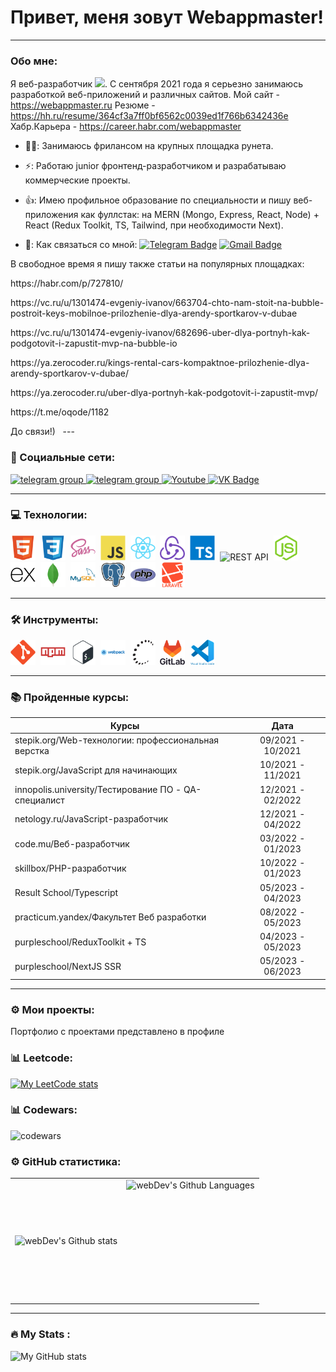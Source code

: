 
# Привет, меня зовут Webappmaster!

---

### Обо мне:

Я веб-разработчик <img src="https://media.giphy.com/media/WUlplcMpOCEmTGBtBW/giphy.gif" width="30px">. С сентября 2021 года я серьезно занимаюсь разработкой веб-приложений и различных сайтов.
Мой сайт - https://webappmaster.ru
Резюме - https://hh.ru/resume/364cf3a7ff0bf6562c0039ed1f766b6342436e
Хабр.Карьера - https://career.habr.com/webappmaster

- 👨‍💻: Занимаюсь фрилансом на крупных площадка рунета.

- ⚡: Работаю junior фронтенд-разработчиком и разрабатываю коммерческие проекты.

- 👍: Имею профильное образование по специальности и пишу веб-приложения как фуллстак: на MERN (Mongo, Express, React, Node) + React (Redux Toolkit, TS, Tailwind, при необходимости Next).

- 💬: Как связаться со мной: [![Telegram Badge](https://img.shields.io/badge/-eugene_webappmaster-blue?style=flat&logo=Telegram&logoColor=white)](https://t.me/eugene_webappmaster) [![Gmail Badge](https://img.shields.io/badge/-Gmail-red?style=flat&logo=Gmail&logoColor=white)](mailto:jamesnumart@gmail.com)

В свободное время я пишу также статьи на популярных площадках:
<div>
  <p>https://habr.com/p/727810/</p>
  <p>https://vc.ru/u/1301474-evgeniy-ivanov/663704-chto-nam-stoit-na-bubble-postroit-keys-mobilnoe-prilozhenie-dlya-arendy-sportkarov-v-dubae</p>
  <p>https://vc.ru/u/1301474-evgeniy-ivanov/682696-uber-dlya-portnyh-kak-podgotovit-i-zapustit-mvp-na-bubble-io</p>
  <p>https://ya.zerocoder.ru/kings-rental-cars-kompaktnoe-prilozhenie-dlya-arendy-sportkarov-v-dubae/</p>
  <p>https://ya.zerocoder.ru/uber-dlya-portnyh-kak-podgotovit-i-zapustit-mvp/</p>
  <p>https://t.me/oqode/1182</p>
</div>
До связи!) &nbsp;
---

### 🤝 Социальные сети:

  <div id="badges">
    <a href="https://t.me/eugene_webappmaster" target="_blank">
      <img src="https://cdn-icons-png.flaticon.com/512/2111/2111646.png" width="40" height="40" alt="telegram group" />
    </a>
    <a href="https://t.me/appmaster_eugene" target="_blank">
      <img src="https://cdn-icons-png.flaticon.com/512/2111/2111646.png" width="40" height="40" alt="telegram group" />
    </a>
    <a href="https://www.youtube.com/channel/UCOylQLfh9G7Dh6tGQawQTTw" target="_blank">
      <img src="https://cdn-icons-png.flaticon.com/512/3670/3670147.png" width="40" height="40" alt="Youtube"/>
    </a>
    <a href="https://vk.com/numartmailru" target="_blank">
      <img src="https://cdn-icons-png.flaticon.com/512/145/145813.png" width="40" height="40" alt="VK Badge"/>
    </a>
  </div>

---

### 💻 Технологии:

<div>
  
  <img src="https://github.com/devicons/devicon/blob/master/icons/html5/html5-original.svg" title="html5" alt="html5" width="40" height="40"/>&nbsp;
  <img src="https://github.com/devicons/devicon/blob/master/icons/css3/css3-original.svg" title="css" alt="css" width="40" height="40"/>&nbsp;
  <img src="https://github.com/devicons/devicon/blob/master/icons/sass/sass-original.svg" title="sass" alt="sass" width="40" height="40"/>&nbsp;
  <img src="https://github.com/devicons/devicon/blob/master/icons/javascript/javascript-original.svg" title="javascript" alt="javascript" width="40" height="40"/>&nbsp;
  <img src="https://github.com/devicons/devicon/blob/master/icons/react/react-original.svg" title="reactjs" alt="reactjs" width="40" height="40"/>&nbsp;
  <img src="https://github.com/devicons/devicon/blob/master/icons/redux/redux-original.svg" title="redux" alt="redux" width="40" height="40"/>&nbsp;
  <img src="https://github.com/devicons/devicon/blob/master/icons/typescript/typescript-original.svg" title="typescript" alt="typescript" width="40" height="40"/>&nbsp;
  <img src="https://user-images.githubusercontent.com/70646350/119323556-7e452680-bc87-11eb-9cd2-fc2293869858.png" title="REST API" alt="REST API" width="40" height="40"/>&nbsp;
  <img src="https://github.com/devicons/devicon/blob/master/icons/nodejs/nodejs-original.svg" title="nodejs" alt="nodejs" width="40" height="40"/>&nbsp;
  <img src="https://github.com/devicons/devicon/blob/master/icons/express/express-original.svg" title="express" alt="express" width="40" height="40"/>&nbsp;
  <img src="https://github.com/devicons/devicon/blob/master/icons/mongodb/mongodb-original.svg" title="mongodb" alt="mongodb" width="40" height="40"/>&nbsp;
  <img src="https://github.com/devicons/devicon/blob/master/icons/mysql/mysql-original-wordmark.svg" title="mysql" alt="mysql" width="40" height="40"/>&nbsp;
  <img src="https://github.com/devicons/devicon/blob/master/icons/postgresql/postgresql-original.svg" title="postgresql" alt="postgresql" width="40" height="40"/>&nbsp;
  <img src="https://github.com/devicons/devicon/blob/master/icons/php/php-original.svg" title="php" alt="php" width="40" height="40"/>&nbsp;
  <img src="https://github.com/devicons/devicon/blob/master/icons/laravel/laravel-plain-wordmark.svg" title="laravel" alt="laravel" width="40" height="40"/>&nbsp;
</div>

---

### 🛠 Инструменты:

<div>
  <img src="https://github.com/devicons/devicon/blob/master/icons/git/git-original.svg" title="git" alt="git" width="40" height="40"/>&nbsp;
  <img src="https://github.com/devicons/devicon/blob/master/icons/npm/npm-original-wordmark.svg" title="npm" alt="npm" width="40" height="40"/>&nbsp;
  <img src="https://github.com/devicons/devicon/blob/master/icons/bash/bash-original.svg" title="bash" alt="bash" width="40" height="40"/>&nbsp;
  <img src="https://github.com/devicons/devicon/blob/master/icons/webpack/webpack-original-wordmark.svg" title="webpack" alt="webpack" width="40" height="40"/>&nbsp;
  <img src="https://github.com/devicons/devicon/blob/master/icons/ssh/ssh-original.svg" title="ssh" alt="ssh" width="40" height="40"/>&nbsp;
  <img src="https://github.com/devicons/devicon/blob/master/icons/gitlab/gitlab-original-wordmark.svg" title="gitlab" alt="gitlab" width="40" height="40"/>&nbsp;
  <img src="https://github.com/devicons/devicon/blob/master/icons/vscode/vscode-original-wordmark.svg" title="vscode" alt="vscode" width="40" height="40"/>&nbsp;
</div>

---

### 📚 Пройденные курсы:

| Курсы                                                           | Дата              |
| ----------------------------------------------------------------| :---------------: |
| stepik.org/Web-технологии: профессиональная верстка             | 09/2021 - 10/2021 |
| stepik.org/JavaScript для начинающих                            | 10/2021 - 11/2021 |
| innopolis.university/Тестирование ПО - QA-специалист            | 12/2021 - 02/2022 |
| netology.ru/JavaScript-разработчик                              | 12/2021 - 04/2022 |
| code.mu/Веб-разработчик                                         | 03/2022 - 01/2023 |
| skillbox/PHP-разработчик                                        | 10/2022 - 01/2023 |
| Result School/Typescript                                        | 05/2023 - 04/2023 |
| practicum.yandex/Факультет Веб разработки                       | 08/2022 - 05/2023 |
| purpleschool/ReduxToolkit + TS                                  | 04/2023 - 05/2023 |
| purpleschool/NextJS SSR                                         | 05/2023 - 06/2023 |

---
### ⚙️ Мои проекты:

Портфолио с проектами представлено в профиле

### 📊 Leetcode:

[![My LeetCode stats](https://leetcode-stats-six.vercel.app/api?username=Numart&theme=dark)](https://github.com/KnlnKS/leetcode-stats)

### 📊 Codewars:

![codewars](https://www.codewars.com/users/Numart/badges/large)

### ⚙️ GitHub статистика:

<table>
  <tr>
    <td>
      <img align="left" src="http://github-readme-streak-stats.herokuapp.com?user=Webappmaster-Eugene&theme=dark&background=000000" alt="webDev's Github stats" />
    </td>
    <td>
      <img height="195px" align="right" alt="webDev's Github Languages" src="https://github-readme-stats-sigma-five.vercel.app/api/top-langs/?username=Webappmaster-Eugene&layout=compact&theme=vision-friendly-dark" />
    </td>
  </tr>
</table>

---
### :fire: My Stats :
![My GitHub stats](https://github-readme-stats.vercel.app/api?username=Webappmaster-Eugene&theme=vision-friendly-dark&show_icons=true)

<!--

- 🔭 I’m currently working on ...
- 🌱 I’m currently learning ...
- 👯 I’m looking to collaborate on ...
- 🤔 I’m looking for help with ...
- 💬 Ask me about ...
- 📫 How to reach me: ...
- 😄 Pronouns: ...
- ⚡ Fun fact: ...
-->

